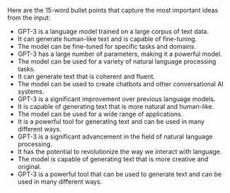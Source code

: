 Here are the 15-word bullet points that capture the most important ideas from the input:

* GPT-3 is a language model trained on a large corpus of text data.
* It can generate human-like text and is capable of fine-tuning.
* The model can be fine-tuned for specific tasks and domains.
* GPT-3 has a large number of parameters, making it a powerful model.
* The model can be used for a variety of natural language processing tasks.
* It can generate text that is coherent and fluent.
* The model can be used to create chatbots and other conversational AI systems.
* GPT-3 is a significant improvement over previous language models.
* It is capable of generating text that is more natural and human-like.
* The model can be used for a wide range of applications.
* It is a powerful tool for generating text and can be used in many different ways.
* GPT-3 is a significant advancement in the field of natural language processing.
* It has the potential to revolutionize the way we interact with language.
* The model is capable of generating text that is more creative and original.
* GPT-3 is a powerful tool that can be used to generate text and can be used in many different ways.
